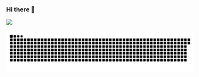 ### Hi there 👋

![](https://komarev.com/ghpvc/?username=ngbao245&style=for-the-badge&base=1000&color=845EC2)

![snake gif](https://github.com/ngbao245/ngbao245/blob/output/github-contribution-grid-snake-dark.svg)
